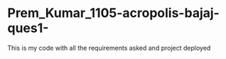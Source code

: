 # Prem_Kumar_1105-acropolis-bajaj-ques1-
This is my code with all the requirements asked and project deployed 
